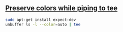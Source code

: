 
## [Preserve colors while piping to tee](https://superuser.com/questions/352697/preserve-colors-while-piping-to-tee)
```bash
sudo apt-get install expect-dev
unbuffer ls -l --color=auto | tee
```
<!--stackedit_data:
eyJoaXN0b3J5IjpbMTUxNDQzMjg4M119
-->
